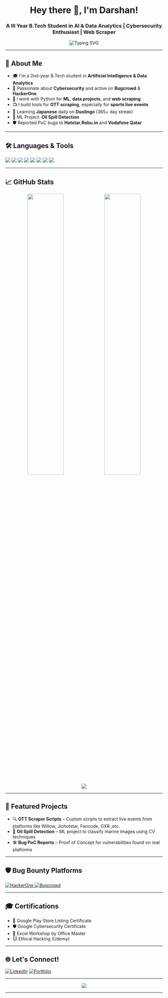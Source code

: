 <h1 align="center">Hey there 👋, I'm Darshan!</h1>
<h3 align="center">A III Year B.Tech Student in AI & Data Analytics | Cybersecurity Enthusiast | Web Scraper</h3>

<p align="center">
  <img src="https://readme-typing-svg.demolab.com?font=Fira+Code&size=22&pause=1000&center=true&width=435&lines=AI+%26+Data+Analytics+Student;Cybersecurity+%7C+ML+%7C+Web+Scraping;Always+Learning+%F0%9F%9A%80" alt="Typing SVG" />
</p>

---

## 🚀 About Me

- 🎓 I'm a 2nd-year B.Tech student in **Artificial Intelligence & Data Analytics**
- 🔐 Passionate about **Cybersecurity** and active on **Bugcrowd** & **HackerOne**
- 🐍 I work with Python for **ML**, **data projects**, and **web scraping**
- 📺 I build tools for **OTT scraping**, especially for **sports live events**
- 🧠 Learning **Japanese** daily on **Duolingo** (365+ day streak)
- 🧪 ML Project: **Oil Spill Detection**
- 🛡️ Reported PoC bugs to **Hotstar**,**Robu.in** and **Vodafone Qatar**

---

## 🛠️ Languages & Tools

<p align="left">
  <img src="https://img.shields.io/badge/Python-%2314354C?style=for-the-badge&logo=python&logoColor=white"/>
  <img src="https://img.shields.io/badge/C%2B%2B-00599C?style=for-the-badge&logo=c%2B%2B&logoColor=white"/>
  <img src="https://img.shields.io/badge/HTML5-e34c26?style=for-the-badge&logo=html5&logoColor=white"/>
  <img src="https://img.shields.io/badge/CSS3-1572B6?style=for-the-badge&logo=css3&logoColor=white"/>
  <img src="https://img.shields.io/badge/JavaScript-f7df1e?style=for-the-badge&logo=javascript&logoColor=black"/>
  <img src="https://img.shields.io/badge/MySQL-00758F?style=for-the-badge&logo=mysql&logoColor=white"/>
  <img src="https://img.shields.io/badge/Matplotlib-11557c?style=for-the-badge&logo=matplotlib&logoColor=white"/>
  <img src="https://img.shields.io/badge/Linux-000000?style=for-the-badge&logo=linux&logoColor=white"/>
</p>

---

## 📈 GitHub Stats

<p align="center">
  <img width="48%" src="https://github-readme-stats.vercel.app/api?username=Darshan101005&show_icons=true&theme=tokyonight" />
  <img width="48%" src="https://github-readme-streak-stats.herokuapp.com/?user=Darshan101005&theme=tokyonight" />
</p>
<p align="center">
  <img src="https://github-readme-stats.vercel.app/api/top-langs/?username=Darshan101005&layout=compact&theme=tokyonight" />
</p>

---

## 📂 Featured Projects

- 🔍 **OTT Scraper Scripts** – Custom scripts to extract live events from platforms like Willow, Jiohotstar, Fancode, GXR ,etc.
- 🧪 **Oil Spill Detection** – ML project to classify marine images using CV techniques
- 🛠 **Bug PoC Reports** – Proof of Concept for vulnerabilities found on real platforms

---

## 🛡 Bug Bounty Platforms

<p align="left">
  <a href="https://hackerone.com/darshan_101005" target="_blank">
    <img alt="HackerOne" src="https://img.shields.io/badge/HackerOne-111?style=for-the-badge&logo=hackerone&logoColor=white">
  </a>
  <a href="https://bugcrowd.com/Darshan_101005" target="_blank">
    <img alt="Bugcrowd" src="https://img.shields.io/badge/Bugcrowd-F26822?style=for-the-badge&logo=bugcrowd&logoColor=white">
  </a>
</p>


---

## 🎓 Certifications

- 📱 Google Play Store Listing Certificate  
- 🛡 Google Cybersecurity Certificate  
- 🧮 Excel Workshop by Office Master  
- 🐱 Ethical Hacking (Udemy)

---

## 🌐 Let's Connect!

<p align="left">
  <a href="https://www.linkedin.com/in/darshan-v-32497632a/" target="_blank"><img alt="LinkedIn" src="https://img.shields.io/badge/LinkedIn-blue?style=for-the-badge&logo=linkedin&logoColor=white"></a>
  <a href="https://webwatch.tech/Darshan.html" target="_blank"><img alt="Portfolio" src="https://img.shields.io/badge/Portfolio-12100E?style=for-the-badge&logo=github&logoColor=white"></a>

---

<p align="center">
  <img src="https://github-profile-trophy.vercel.app/?username=Darshan101005&theme=gruvbox&row=1&margin-w=10&no-frame=true"/>
</p>

---
